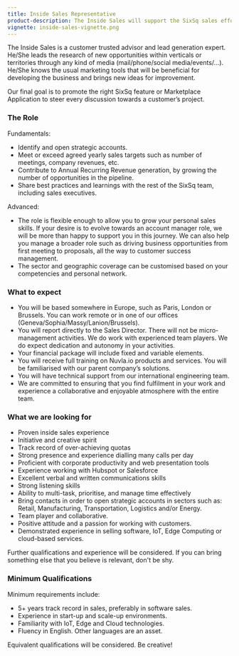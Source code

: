 ```yaml
---
title: Inside Sales Representative
product-description: The Inside Sales will support the SixSq sales effort, working closely with the SixSq Sales Director and interact with Ekinops's (parent company) world-wide sales team.
vignette: inside-sales-vignette.png
---
```


The Inside Sales is a customer trusted advisor and lead generation expert. He/She leads the research of new opportunities within verticals or territories through any kind of media (mail/phone/social media/events/…). 
He/She knows the usual marketing tools that will be beneficial for developing the business and brings new ideas for improvement.

Our final goal is to promote the right SixSq feature or Marketplace Application to steer every discussion towards a customer’s project.

### The Role

Fundamentals: 
  * Identify and open strategic accounts.
  * Meet or exceed agreed yearly sales targets such as number of meetings, company revenues, etc.
  * Contribute to Annual Recurring Revenue generation, by growing the number of opportunities in the pipeline.
  * Share best practices and learnings with the rest of the SixSq team, including sales executives.

Advanced:
  * The role is flexible enough to allow you to grow your personal sales skills. If your desire is to evolve towards an account manager role, we will be more than happy to support you in this journey. We can also help you manage a broader role such as driving business opportunities from first meeting to proposals, all the way to customer success management. 
  * The sector and geographic coverage can be customised based on your competencies and personal network.

### What to expect

  * You will be based somewhere in Europe, such as Paris, London or Brussels. You can work remote or in one of our offices (Geneva/Sophia/Massy/Lanion/Brussels).
  * You will report directly to the Sales Director. There will not be micro-management activities. We do work with experienced team players. We do expect dedication and autonomy in your activities.
  * Your financial package will include fixed and variable elements. 
  * You will receive full training on Nuvla.io products and services. You will be familiarised with our parent company’s solutions.
  * You will have technical support from our international engineering team.
  * We are committed to ensuring that you find fulfilment in your work and experience a collaborative and enjoyable atmosphere with the entire team.
 

### What we are looking for 

  * Proven inside sales experience 
  * Initiative and creative spirit
  * Track record of over-achieving quotas
  * Strong presence and experience dialling many calls per day
  * Proficient with corporate productivity and web presentation tools
  * Experience working with Hubspot or Salesforce
  * Excellent verbal and written communications skills
  * Strong listening skills
  * Ability to multi-task, prioritise, and manage time effectively
  * Bring contacts in order to open strategic accounts in sectors such as: Retail, Manufacturing, Transportation, Logistics and/or Energy. 
  * Team player and collaborative.
  * Positive attitude and a passion for working with customers.
  * Demonstrated experience in selling software, IoT, Edge Computing or cloud-based services.

Further qualifications and experience will be considered. If you can bring something else that you believe is relevant, don't be shy.


### Minimum Qualifications 

Minimum requirements include:

  * 5+ years track record in sales, preferably in software sales.
  * Experience in start-up and scale-up environments.
  * Familiarity with IoT, Edge and Cloud technologies.
  * Fluency in English. Other languages are an asset.

Equivalent qualifications will be considered.  Be creative!

